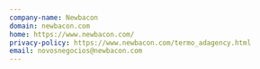 ```yaml
---
company-name: Newbacon
domain: newbacon.com
home: https://www.newbacon.com/
privacy-policy: https://www.newbacon.com/termo_adagency.html
email: novosnegocios@newbacon.com
---
```




